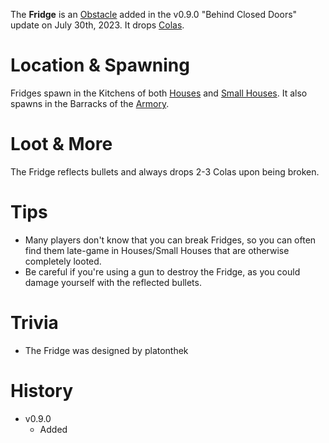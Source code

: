 The **Fridge** is an [Obstacle](/obstacles) added in the v0.9.0 "Behind Closed Doors" update on July 30th, 2023. It drops [Colas](/healing/colas).

# Location & Spawning

Fridges spawn in the Kitchens of both [Houses](/buildings/house) and [Small Houses](/buildings/small_house). It also spawns in the Barracks of the [Armory](/buildings/armory).

# Loot & More

The Fridge reflects bullets and always drops 2-3 Colas upon being broken.

# Tips

- Many players don't know that you can break Fridges, so you can often find them late-game in Houses/Small Houses that are otherwise completely looted.
- Be careful if you're using a gun to destroy the Fridge, as you could damage yourself with the reflected bullets.

# Trivia

- The Fridge was designed by platonthek

# History

- v0.9.0
  - Added
